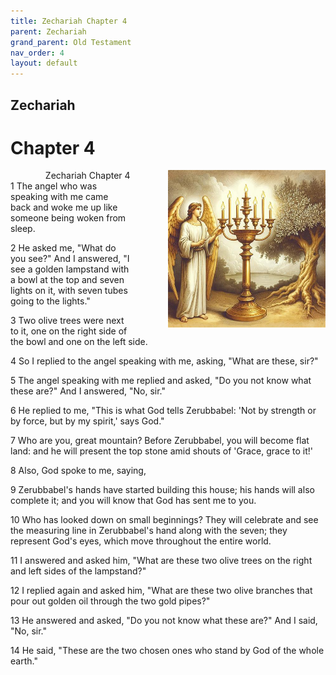 ```yaml
---
title: Zechariah Chapter 4
parent: Zechariah
grand_parent: Old Testament
nav_order: 4
layout: default
---
```


## Zechariah

# Chapter 4

<div style="clear: both; text-align: right;">
    <img src="/assets/Image/Zechariah/500/4.jpg" alt="Zechariah Chapter 4" class="chapter-image" style="max-width: 50%; height: auto; float: right; margin: 0 0 10px 10px; padding-left: 10%;">
    <figcaption style="font-size: 14px;">Zechariah Chapter 4</figcaption>
</div>
1 The angel who was speaking with me came back and woke me up like someone being woken from sleep.

2 He asked me, "What do you see?" And I answered, "I see a golden lampstand with a bowl at the top and seven lights on it, with seven tubes going to the lights."

3 Two olive trees were next to it, one on the right side of the bowl and one on the left side.

4 So I replied to the angel speaking with me, asking, "What are these, sir?"

5 The angel speaking with me replied and asked, "Do you not know what these are?" And I answered, "No, sir."

6 He replied to me, "This is what God tells Zerubbabel: 'Not by strength or by force, but by my spirit,' says God."

7 Who are you, great mountain? Before Zerubbabel, you will become flat land: and he will present the top stone amid shouts of 'Grace, grace to it!'

8 Also, God spoke to me, saying,

9 Zerubbabel's hands have started building this house; his hands will also complete it; and you will know that God has sent me to you.

10 Who has looked down on small beginnings? They will celebrate and see the measuring line in Zerubbabel's hand along with the seven; they represent God's eyes, which move throughout the entire world.

11 I answered and asked him, "What are these two olive trees on the right and left sides of the lampstand?"

12 I replied again and asked him, "What are these two olive branches that pour out golden oil through the two gold pipes?"

13 He answered and asked, "Do you not know what these are?" And I said, "No, sir."

14 He said, "These are the two chosen ones who stand by God of the whole earth."



